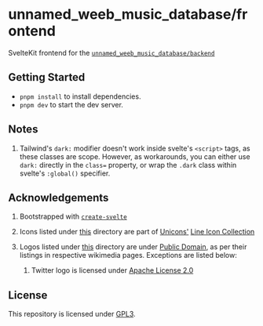 # unnamed_weeb_music_database/frontend

SvelteKit frontend for the [`unnamed_weeb_music_database/backend`](https://github.com/unnamed-weeb-organization/database)

## Getting Started

-   `pnpm install` to install dependencies.
-   `pnpm dev` to start the dev server.

## Notes

1. Tailwind's `dark:` modifier doesn't work inside svelte's `<script>` tags, as these classes are scope. However, as workarounds, you can either use `dark:` directly in the `class=` property, or wrap the `.dark` class within svelte's `:global()` specifier.  

## Acknowledgements

1. Bootstrapped with [`create-svelte`](https://github.com/sveltejs/kit/tree/master/packages/create-svelte)

2. Icons listed under [this](./src/lib/assets/icons) directory are part of [Unicons'](**https://iconscout.com/contributors/unicons/icons) [Line Icon Collection](https://iconscout.com/contributors/unicons/icons/unicons-line)

3. Logos listed under [this](./src/lib/assets/logos) directory are under [Public Domain](https://en.wikipedia.org/wiki/Public_domain), as per their listings in respective wikimedia pages. Exceptions are listed below:
    1. Twitter logo is licensed under [Apache License 2.0](https://github.com/twitter/opensource-website/blob/main/LICENSE)

## License

This repository is licensed under [GPL3](./LICENSE.md).
